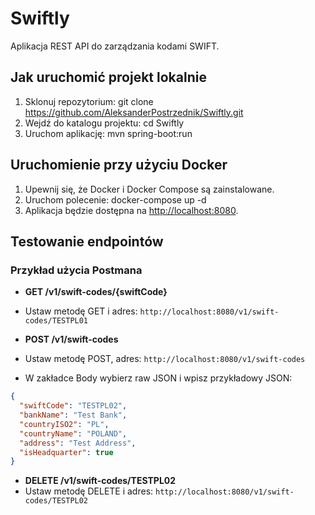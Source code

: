 # Swiftly

Aplikacja REST API do zarządzania kodami SWIFT.

## Jak uruchomić projekt lokalnie

1. Sklonuj repozytorium: git clone https://github.com/AleksanderPostrzednik/Swiftly.git
2. Wejdź do katalogu projektu: cd Swiftly
3. Uruchom aplikację: mvn spring-boot:run

## Uruchomienie przy użyciu Docker

1. Upewnij się, że Docker i Docker Compose są zainstalowane.
2. Uruchom polecenie: docker-compose up -d
3. Aplikacja będzie dostępna na [http://localhost:8080](http://localhost:8080).

## Testowanie endpointów

### Przykład użycia Postmana

- **GET /v1/swift-codes/{swiftCode}**
- Ustaw metodę GET i adres: `http://localhost:8080/v1/swift-codes/TESTPL01`

- **POST /v1/swift-codes**
- Ustaw metodę POST, adres: `http://localhost:8080/v1/swift-codes`
- W zakładce Body wybierz raw JSON i wpisz przykładowy JSON:
 ```json
 {
   "swiftCode": "TESTPL02",
   "bankName": "Test Bank",
   "countryISO2": "PL",
   "countryName": "POLAND",
   "address": "Test Address",
   "isHeadquarter": true
 }
 ```
- **DELETE /v1/swift-codes/TESTPL02**
- Ustaw metodę DELETE i adres: `http://localhost:8080/v1/swift-codes/TESTPL02`


